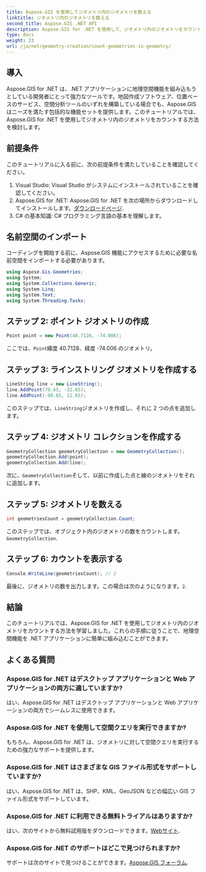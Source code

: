 ```yaml
---
title: Aspose.GIS を使用してジオメトリ内のジオメトリを数える
linktitle: ジオメトリ内のジオメトリを数える
second_title: Aspose.GIS .NET API
description: Aspose.GIS for .NET を使用して、ジオメトリ内のジオメトリをカウントする方法を学習します。開発者向けのコード例を含むステップバイステップのチュートリアル。
type: docs
weight: 23
url: /ja/net/geometry-creation/count-geometries-in-geometry/
---
```

## 導入
Aspose.GIS for .NET は、.NET アプリケーションに地理空間機能を組み込もうとしている開発者にとって強力なツールです。地図作成ソフトウェア、位置ベースのサービス、空間分析ツールのいずれを構築している場合でも、Aspose.GIS はニーズを満たす包括的な機能セットを提供します。このチュートリアルでは、Aspose.GIS for .NET を使用してジオメトリ内のジオメトリをカウントする方法を検討します。
## 前提条件
このチュートリアルに入る前に、次の前提条件を満たしていることを確認してください。
1. Visual Studio: Visual Studio がシステムにインストールされていることを確認してください。
2. Aspose.GIS for .NET: Aspose.GIS for .NET を次の場所からダウンロードしてインストールします。[ダウンロードページ](https://releases.aspose.com/gis/net/).
3. C# の基本知識: C# プログラミング言語の基本を理解します。

## 名前空間のインポート
コーディングを開始する前に、Aspose.GIS 機能にアクセスするために必要な名前空間をインポートする必要があります。

```csharp
using Aspose.Gis.Geometries;
using System;
using System.Collections.Generic;
using System.Linq;
using System.Text;
using System.Threading.Tasks;
```

## ステップ 2: ポイント ジオメトリの作成
```csharp
Point point = new Point(40.7128, -74.006);
```
ここでは、`Point`緯度 40.7128、経度 -74.006 のジオメトリ。
## ステップ 3: ラインストリング ジオメトリを作成する
```csharp
LineString line = new LineString();
line.AddPoint(78.65, -32.65);
line.AddPoint(-98.65, 12.65);
```
このステップでは、`LineString`ジオメトリを作成し、それに 2 つの点を追加します。
## ステップ 4: ジオメトリ コレクションを作成する
```csharp
GeometryCollection geometryCollection = new GeometryCollection();
geometryCollection.Add(point);
geometryCollection.Add(line);
```
次に、`GeometryCollection`そして、以前に作成した点と線のジオメトリをそれに追加します。
## ステップ 5: ジオメトリを数える
```csharp
int geometriesCount = geometryCollection.Count;
```
このステップでは、オブジェクト内のジオメトリの数をカウントします。`GeometryCollection`.
## ステップ 6: カウントを表示する
```csharp
Console.WriteLine(geometriesCount); // 2
```
最後に、ジオメトリの数を出力します。この場合は次のようになります。`2`.

## 結論
このチュートリアルでは、Aspose.GIS for .NET を使用してジオメトリ内のジオメトリをカウントする方法を学習しました。これらの手順に従うことで、地理空間機能を .NET アプリケーションに簡単に組み込むことができます。
## よくある質問
### Aspose.GIS for .NET はデスクトップ アプリケーションと Web アプリケーションの両方に適していますか?
はい、Aspose.GIS for .NET はデスクトップ アプリケーションと Web アプリケーションの両方でシームレスに使用できます。
### Aspose.GIS for .NET を使用して空間クエリを実行できますか?
もちろん、Aspose.GIS for .NET は、ジオメトリに対して空間クエリを実行するための強力なサポートを提供します。
### Aspose.GIS for .NET はさまざまな GIS ファイル形式をサポートしていますか?
はい、Aspose.GIS for .NET は、SHP、KML、GeoJSON などの幅広い GIS ファイル形式をサポートしています。
### Aspose.GIS for .NET に利用できる無料トライアルはありますか?
はい、次のサイトから無料試用版をダウンロードできます。[Webサイト](https://releases.aspose.com/).
### Aspose.GIS for .NET のサポートはどこで見つけられますか?
サポートは次のサイトで見つけることができます。[Aspose.GIS フォーラム](https://forum.aspose.com/c/gis/33).